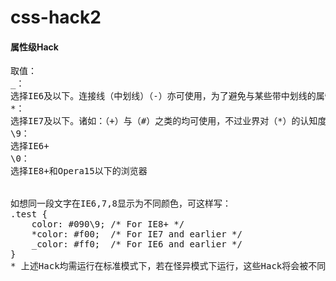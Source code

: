 # css-hack2
<h4>属性级Hack</h4>

<pre>
取值：
_：
选择IE6及以下。连接线（中划线）（-）亦可使用，为了避免与某些带中划线的属性混淆，所以使用下划线（_）更为合适。
*：
选择IE7及以下。诸如：（+）与（#）之类的均可使用，不过业界对（*）的认知度更高
\9：
选择IE6+
\0：
选择IE8+和Opera15以下的浏览器


如想同一段文字在IE6,7,8显示为不同颜色，可这样写：
.test {
	color: #090\9; /* For IE8+ */
	*color: #f00;  /* For IE7 and earlier */
	_color: #ff0;  /* For IE6 and earlier */
}
* 上述Hack均需运行在标准模式下，若在怪异模式下运行，这些Hack将会被不同版本的IE相互识别，导致失效。

</pre>
